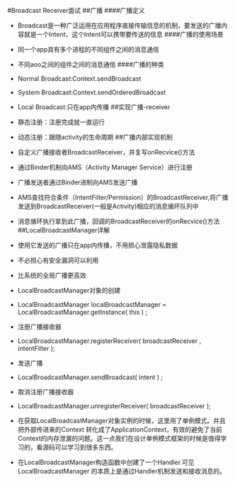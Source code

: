 #Broadcast Receiver面试
##广播
####广播定义
 - Broadcast是一种广泛运用在应用程序直接传输信息的机制，要发送的广播内容就是一个Intent，这个Intent可以携带要传送的信息
####广播的使用场景
 - 同一个app具有多个进程的不同组件之间的消息通信
 - 不同aoo之间的组件之间的消息通信
####广播的种类
 - Normal Broadcast:Context.sendBroadcast
 - System Broadcast:Context.sendOrderedBroadcast
 - Local Broadcast:只在app内传播
##实现广播-receiver
 - 静态注册：注册完成就一直运行
 - 动态注册：跟随activity的生命周期
##广播内部实现机制
 - 自定义广播接收者BroadcastReceiver，并复写onRecvice()方法
 - 通过Binder机制向AMS（Activity Manager Service）进行注册
 - 广播发送者通过Binder进制向AMS发送广播
 - AMS查找符合条件（IntentFilter/Permission）的BroadcastReceiver,将广播发送到BroadcastReceiver(一般是Activity)相应的消息循环队列中
 - 消息循环执行拿到此广播，回调的BroadcastReceiver的onRecvice()方法
##LocalBroadcastManager详解
 - 使用它发送的广播只在app内传播，不用担心泄露隐私数据
 - 不必担心有安全漏洞可以利用
 - 比系统的全局广播更高效
 
 - LocalBroadcastManager对象的创建
 - LocalBroadcastManager localBroadcastManager = LocalBroadcastManager.getInstance( this ) ;
 - 注册广播接收器
 - LocalBroadcastManager.registerReceiver( broadcastReceiver , intentFilter );
 - 发送广播
 - LocalBroadcastManager.sendBroadcast( intent ) ;
 - 取消注册广播接收器
 - LocalBroadcastManager.unregisterReceiver( broadcastReceiver );
 
 - 在获取LocalBroadcastManager对象实例的时候，这里用了单例模式。并且把外部传进来的Context 转化成了ApplicationContext，有效的避免了当前Context的内存泄漏的问题。这一点我们在设计单例模式框架的时候是值得学习的，看源码可以学习到很多东西。
 - 在LocalBroadcastManager构造函数中创建了一个Handler.可见 LocalBroadcastManager 的本质上是通过Handler机制发送和接收消息的。